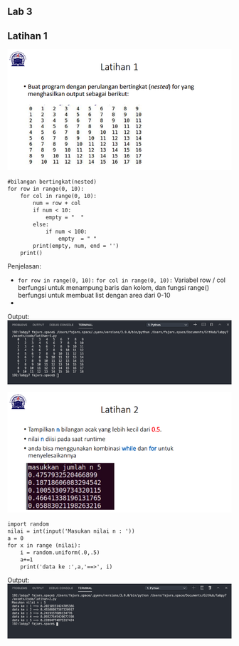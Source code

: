 ## Lab 3
## Latihan 1
![latihan1](assets/img/lab/1.png)

```
#bilangan bertingkat(nested)
for row in range(0, 10):
    for col in range(0, 10):
        num = row + col
        if num < 10:
            empty = "  "
        else:
            if num < 100:
                empty  = " "
        print(empty, num, end = '')
    print()
```
Penjelasan:
* ``for row in range(0, 10):`` ``for col in range(0, 10):`` Variabel row / col berfungsi untuk menampung baris dan kolom, dan fungsi range() berfungsi untuk membuat list dengan area dari 0-10
* 

Output:
![latihan1.1](assets/img/lab/1.1.png)

![latihan2](assets/img/lab/2.png)

```
import random
nilai = int(input('Masukan nilai n : '))
a = 0
for x in range (nilai):
    i = random.uniform(.0,.5)
    a+=1
    print('data ke :',a,'==>', i)
```

Output:
![latihan2.2](assets/img/lab/2.2.png)